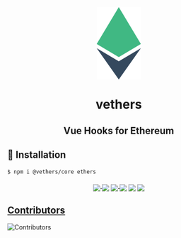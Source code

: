 <p align="center">
  <img align="middle" src="https://raw.githubusercontent.com/vethers/vethers/4318d5ce1c14d67282c23e6f8d7a84e993793ef3/packages/public/logo.svg" alt="vethers" width="100">
  <h1 align="center">vethers</h1>
</p>

<p align="center">
  <h2 align="center">Vue Hooks for Ethereum</h2>
</p>

## 📎 Installation
```sh
$ npm i @vethers/core ethers
```

<p align="center">
  <a href="https://www.npmjs.com/package/@vethers/core">
    <img align="middle" src="https://img.shields.io/npm/v/@vethers/core?color=a1b858&label=">
  </a>
  <img align="middle" src="https://img.shields.io/npm/dw/@vethers/core" >
  <a href="https://github.com/vethers/vethers/blob/main/LICENSE">
    <img align="middle" src="https://img.shields.io/github/license/vethers/vethers">
  </a>
  <img align="middle" src="https://img.shields.io/github/languages/top/vethers/vethers">
  <img align="middle" src="https://img.shields.io/github/issues/vethers/vethers">
  <img align="middle" src="https://img.shields.io/github/issues-pr/vethers/vethers" >
</p>

## [Contributors](https://github.com/vethers/vethers/graphs/contributors)

![Contributors](https://contrib.rocks/image?repo=vethers/vethers)
